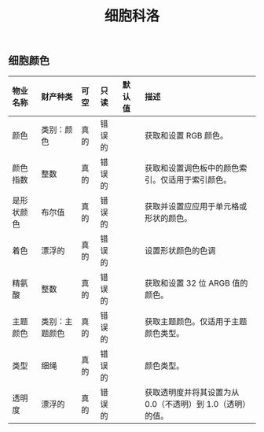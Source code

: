 ﻿---
title: 细胞科洛
second_title: Aspose.Cells Cloud Documen
type: docs
url: /zh/specification/model/cellscolor/
description: Aspose.Cells 云模型规范：CellsColor。轻松处理 Excel 和其他电子表格文档，具有打开、生成、编辑、拆分、合并、比较和转换等功能
weight: 50
---
## **细胞颜色**

 

|物业名称|财产种类|可空|只读|默认值|描述|
|:- |:- |:- |:- |:- |:- |
|颜色|类别：颜色|真的|错误的||获取和设置 RGB 颜色。|
|颜色指数|整数|真的|错误的||获取和设置调色板中的颜色索引。仅适用于索引颜色。|
|是形状颜色|布尔值|真的|错误的||获取并设置应应用于单元格或形状的颜色。|
|着色|漂浮的|真的|错误的||设置形状颜色的色调|
|精氨酸|整数|真的|错误的||获取和设置 32 位 ARGB 值的颜色。|
|主题颜色|类别：主题颜色|真的|错误的||获取主题颜色。仅适用于主题颜色类型。|
|类型|细绳|真的|错误的||颜色类型。|
|透明度|漂浮的|真的|错误的||获取透明度并将其设置为从 0.0（不透明）到 1.0（透明）的值。|

